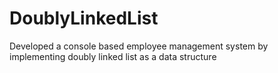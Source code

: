 # DoublyLinkedList
Developed a console based employee management system by implementing doubly linked list as a data structure 
